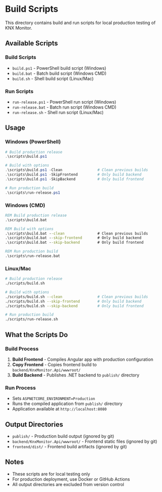 # Build Scripts

This directory contains build and run scripts for local production testing of KNX Monitor.

## Available Scripts

### Build Scripts
- `build.ps1` - PowerShell build script (Windows)
- `build.bat` - Batch build script (Windows CMD)
- `build.sh` - Shell build script (Linux/Mac)

### Run Scripts
- `run-release.ps1` - PowerShell run script (Windows)
- `run-release.bat` - Batch run script (Windows CMD)
- `run-release.sh` - Shell run script (Linux/Mac)

## Usage

### Windows (PowerShell)
```powershell
# Build production release
.\scripts\build.ps1

# Build with options
.\scripts\build.ps1 -Clean                # Clean previous builds
.\scripts\build.ps1 -SkipFrontend         # Only build backend
.\scripts\build.ps1 -SkipBackend          # Only build frontend

# Run production build
.\scripts\run-release.ps1
```

### Windows (CMD)
```cmd
REM Build production release
.\scripts\build.bat

REM Build with options
.\scripts\build.bat --clean               # Clean previous builds
.\scripts\build.bat --skip-frontend       # Only build backend
.\scripts\build.bat --skip-backend        # Only build frontend

REM Run production build
.\scripts\run-release.bat
```

### Linux/Mac
```bash
# Build production release
./scripts/build.sh

# Build with options
./scripts/build.sh --clean                # Clean previous builds
./scripts/build.sh --skip-frontend        # Only build backend
./scripts/build.sh --skip-backend         # Only build frontend

# Run production build
./scripts/run-release.sh
```

## What the Scripts Do

### Build Process
1. **Build Frontend** - Compiles Angular app with production configuration
2. **Copy Frontend** - Copies frontend build to `backend/KnxMonitor.Api/wwwroot/`
3. **Build Backend** - Publishes .NET backend to `publish/` directory

### Run Process
- Sets `ASPNETCORE_ENVIRONMENT=Production`
- Runs the compiled application from `publish/` directory
- Application available at `http://localhost:8080`

## Output Directories

- `publish/` - Production build output (ignored by git)
- `backend/KnxMonitor.Api/wwwroot/` - Frontend static files (ignored by git)
- `frontend/dist/` - Frontend build artifacts (ignored by git)

## Notes

- These scripts are for local testing only
- For production deployment, use Docker or GitHub Actions
- All output directories are excluded from version control

